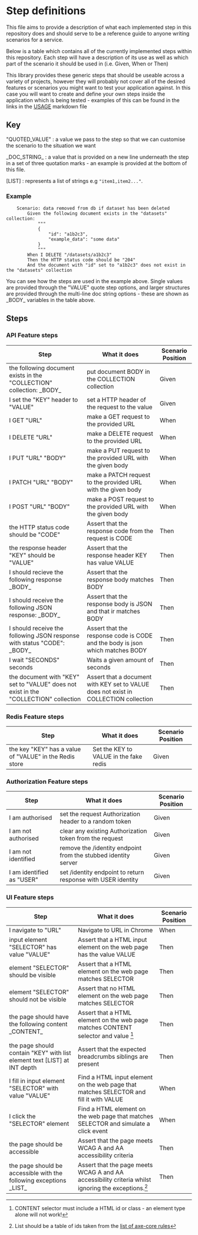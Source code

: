 # Step definitions

This file aims to provide a description of what each implemented step in this repository does and should serve to be a reference guide to anyone writing scenarios for a service.

Below is a table which contains all of the currently implemented steps within this repository. Each step will have a description of its use as well as which part of the scenario it should be used in (i.e. Given, When or Then)

This library provides these generic steps that should be useable across a variety of projects, however they will probably not cover all of the desired features or scenarios you might want to test your application against. In this case you will want to create and define your own steps inside the application which is being tested - examples of this can be found in the links in the [USAGE](USAGE.md) markdown file

## Key

"QUOTED_VALUE" : a value we pass to the step so that we can customise the scenario to the situation we want

\_DOC_STRING\_ : a value that is provided on a new line underneath the step in a set of three quotation marks - an example is provided at the bottom of this file.

[LIST] : represents a list of strings e.g `"item1,item2..."`.

### Example

```gherkin
    Scenario: data removed from db if dataset has been deleted
        Given the following document exists in the "datasets" collection:
            """
            {
                "id": "a1b2c3",
                "example_data": "some data"
            }
            """
        When I DELETE "/datasets/a1b2c3"
        Then the HTTP status code should be "204"
        And the document with "id" set to "a1b2c3" does not exist in the "datasets" collection

```

You can see how the steps are used in the example above. Single values are provided through the "VALUE" quote step options, and larger structures are provided through the multi-line doc string options - these are shown as \_BODY\_ variables in the table above.

## Steps

### API Feature steps

| Step                                                                                 | What it does                                                                         | Scenario Position |
|--------------------------------------------------------------------------------------|--------------------------------------------------------------------------------------|-------------------|
| the following document exists in the "COLLECTION" collection: \_BODY\_               | put document BODY in the COLLECTION collection                                       | Given             |
| I set the "KEY" header to "VALUE"                                                    | set a HTTP header of the request to the value                                        | Given             |
| I GET "URL"                                                                          | make a GET request to the provided URL                                               | When              |
| I DELETE "URL"                                                                       | make a DELETE request to the provided URL                                            | When              |
| I PUT "URL" "BODY"                                                                   | make a PUT request to the provided URL with the given body                           | When              |
| I PATCH "URL" "BODY"                                                                 | make a PATCH request to the provided URL with the given body                         | When              |
| I POST "URL" "BODY"                                                                  | make a POST request to the provided URL with the given body                          | When              |
| the HTTP status code should be "CODE"                                                | Assert that the response code from the request is CODE                               | Then              |
| the response header "KEY" should be "VALUE"                                          | Assert that the response header KEY has value VALUE                                  | Then              |
| I should recieve the following response \_BODY\_                                     | Assert that the response body matches BODY                                           | Then              |
| I should receive the following JSON response: \_BODY\_                               | Assert that the response body is JSON and that ir matches BODY                       | Then              |
| I should receive the following JSON response with status "CODE": \_BODY\_            | Assert that the response code is CODE and the body is json which matches BODY        | Then              |
| I wait "SECONDS" seconds                                                             | Waits a given amount of seconds                                                      | Then              |
| the document with "KEY" set to "VALUE" does not exist in the "COLLECTION" collection | Assert that a document with KEY set to VALUE does not exist in COLLECTION collection | Then              |

### Redis Feature steps

| Step                                                    | What it does                           | Scenario Position |
|---------------------------------------------------------|----------------------------------------|-------------------|
| the key "KEY" has a value of "VALUE" in the Redis store | Set the KEY to VALUE in the fake redis | Given             |

### Authorization Feature steps

| Step                      | What it does                                                   | Scenario Position |
|---------------------------|----------------------------------------------------------------|-------------------|
| I am authorised           | set the request Authorization header to a random token         | Given             |
| I am not authorised       | clear any existing Authorization token from the request        | Given             |
| I am not identified       | remove the /identity endpoint from the stubbed identity server | Given             |
| I am identified as "USER" | set /identity endpoint to return response with USER identity   | Given             |

### UI Feature steps

| Step                                                                     | What it does                                                                                        | Scenario Position |
|--------------------------------------------------------------------------|-----------------------------------------------------------------------------------------------------|-------------------|
| I navigate to "URL"                                                      | Navigate to URL in Chrome                                                                           | When              |
| input element "SELECTOR" has value "VALUE"                               | Assert that a HTML input element on the web page has the value VALUE                                | Then              |
| element "SELECTOR" should be visible                                     | Assert that a HTML element on the web page matches SELECTOR                                         | Then              |
| element "SELECTOR" should not be visible                                 | Assert that no HTML element on the web page matches SELECTOR                                        | Then              |
| the page should have the following content \_CONTENT\_                   | Assert that a HTML element on the web page matches CONTENT selector and value [^1]                  | Then              |
| the page should contain "KEY" with list element text [LIST] at INT depth | Assert that the expected breadcrumbs siblings are present                                           | Then              |
| I fill in input element "SELECTOR" with value "VALUE"                    | Find a HTML input element on the web page that matches SELECTOR and fill it with VALUE              | When              |
| I click the "SELECTOR" element                                           | Find a HTML element on the web page that matches SELECTOR and simulate a click event                | When              |
| the page should be accessible                                            | Assert that the page meets WCAG A and AA accessibility criteria                                     | Then              |
| the page should be accessible with the following exceptions \_LIST\_     | Assert that the page meets WCAG A and AA accessibility criteria whilst ignoring the exceptions.[^2] | Then              |

[^1]: CONTENT selector must include a HTML id or class - an element type alone will not work!
[^2]: List should be a table of ids taken from the [list of axe-core rules](https://github.com/dequelabs/axe-core/blob/develop/doc/rule-descriptions.md)
